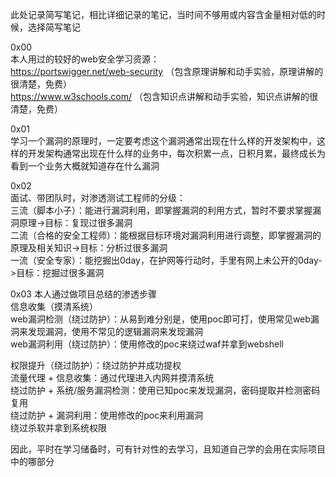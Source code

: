 此处记录简写笔记，相比详细记录的笔记，当时间不够用或内容含金量相对低的时候，选择简写笔记

0x00  
本人用过的较好的web安全学习资源：  
https://portswigger.net/web-security （包含原理讲解和动手实验，原理讲解的很清楚，免费）  
https://www.w3schools.com/ （包含知识点讲解和动手实验，知识点讲解的很清楚，免费）

0x01  
学习一个漏洞的原理时，一定要考虑这个漏洞通常出现在什么样的开发架构中，这样的开发架构通常出现在什么样的业务中，每次积累一点，日积月累，最终成长为看到一个业务大概就知道存在什么漏洞

0x02  
面试、带团队时，对渗透测试工程师的分级：  
三流（脚本小子）：能进行漏洞利用，即掌握漏洞的利用方式，暂时不要求掌握漏洞原理->目标：复现过很多漏洞  
二流（合格的安全工程师）：能根据目标环境对漏洞利用进行调整，即掌握漏洞的原理及相关知识->目标：分析过很多漏洞  
一流（安全专家）：能挖掘出0day，在护网等行动时，手里有网上未公开的0day->目标：挖掘过很多漏洞

0x03 本人通过做项目总结的渗透步骤  
信息收集（摸清系统）  
web漏洞检测（绕过防护）：从易到难分别是，使用poc即可打，使用常见web漏洞来发现漏洞，使用不常见的逻辑漏洞来发现漏洞  
web漏洞利用（绕过防护）：使用修改的poc来绕过waf并拿到webshell  

权限提升（绕过防护）：绕过防护并成功提权  
流量代理 + 信息收集：通过代理进入内网并摸清系统  
绕过防护 + 系统/服务漏洞检测：使用已知poc来发现漏洞，密码提取并检测密码复用  
绕过防护 + 漏洞利用：使用修改的poc来利用漏洞  
绕过杀软并拿到系统权限

因此，平时在学习储备时，可有针对性的去学习，且知道自己学的会用在实际项目中的哪部分
